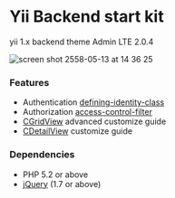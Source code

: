 # Yii Backend start kit
yii 1.x backend theme Admin LTE 2.0.4

![screen shot 2558-05-13 at 14 36 25](https://cloud.githubusercontent.com/assets/1927531/7605915/816a0812-f97e-11e4-9736-4f408fc25453.png "yii backend start kit")

### Features
* Authentication [defining-identity-class](http://www.yiiframework.com/doc/guide/1.1/en/topics.auth#defining-identity-class)
* Authorization [access-control-filter](http://www.yiiframework.com/doc/guide/1.1/en/topics.auth#access-control-filter)
* [CGridView](http://www.yiiframework.com/doc/api/1.1/CGridView) advanced customize guide
* [CDetailView](http://www.yiiframework.com/doc/api/1.1/CDetailView) customize guide

### Dependencies
* PHP 5.2 or above
* [jQuery](https://github.com/jquery/jquery) (1.7 or above)
